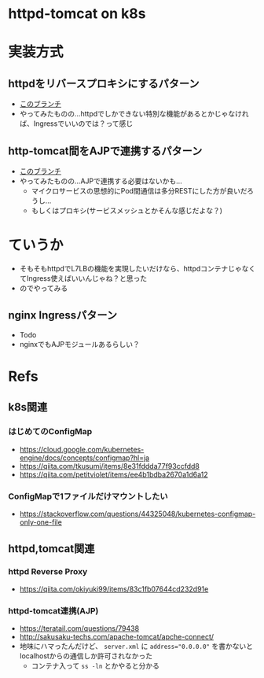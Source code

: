 # httpd-tomcat on k8s

# 実装方式

## httpdをリバースプロキシにするパターン

- [このブランチ](https://github.com/answer-d/hyper_k8s_obenkyo_time/tree/reverse_proxy)
- やってみたものの…httpdでしかできない特別な機能があるとかじゃなければ、Ingressでいいのでは？って感じ

## http-tomcat間をAJPで連携するパターン

- [このブランチ](https://github.com/answer-d/hyper_k8s_obenkyo_time/tree/ajp_connect)
- やってみたものの…AJPで連携する必要はないかも…
    - マイクロサービスの思想的にPod間通信は多分RESTにした方が良いだろうし…
    - もしくはプロキシ(サービスメッシュとかそんな感じだよな？)

# ていうか

- そもそもhttpdでL7LBの機能を実現したいだけなら、httpdコンテナじゃなくてIngress使えばいいんじゃね？と思った
- のでやってみる

## nginx Ingressパターン

- Todo
- nginxでもAJPモジュールあるらしい？

# Refs

## k8s関連

### はじめてのConfigMap

- <https://cloud.google.com/kubernetes-engine/docs/concepts/configmap?hl=ja>
- <https://qiita.com/tkusumi/items/8e31fddda77f93ccfdd8>
- <https://qiita.com/petitviolet/items/ee4b1bdba2670a1d6a12>

### ConfigMapで1ファイルだけマウントしたい

- <https://stackoverflow.com/questions/44325048/kubernetes-configmap-only-one-file>

## httpd,tomcat関連

### httpd Reverse Proxy

- <https://qiita.com/okiyuki99/items/83c1fb07644cd232d91e>

### httpd-tomcat連携(AJP)

- <https://teratail.com/questions/79438>
- <http://sakusaku-techs.com/apache-tomcat/apche-connect/>
- 地味にハマったんだけど、 `server.xml` に `address="0.0.0.0"` を書かないとlocalhostからの通信しか許可されなかった
    - コンテナ入って `ss -ln` とかやると分かる
